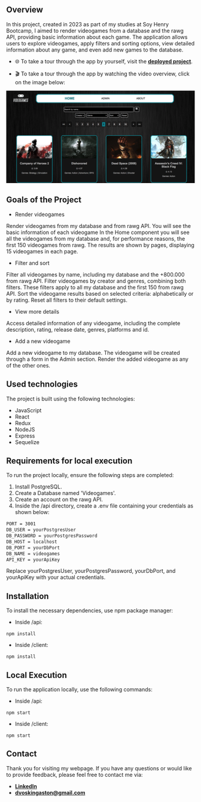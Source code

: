 <!-- https://www.markdownguide.org/ -->
<!-- Dillinger -->

## Overview
In this project, created in 2023 as part of my studies at Soy Henry Bootcamp, I aimed to render videogames from a database and the rawg API, providing basic information about each game. The application allows users to explore videogames, apply filters and sorting options, view detailed information about any game, and even add new games to the database.

- 🌐 To take a tour through the app by yourself, visit the **[deployed project](https://pi-videogames-gastondvoskin.vercel.app)**.

- 🎬 To take a tour through the app by watching the video overview, click on the image below: 

[![video Overview](client/src/assets/overviewImages/overviewImg1.png)](https://www.youtube.com/watch?v=trnyhUCFNfE&ab_channel=GastónDvoskin)

## Goals of the Project
- Render videogames

Render videogames from my database and from rawg API. You will see the basic information of each videogame
In the Home component you will see all the videogames from my database and, for performance reasons, the first 150 videogames from rawg.
The results are shown by pages, displaying 15 videogames in each page.
- Filter and sort

Filter all videogames by name, including my database and the +800.000 from rawg API.
Filter videogames by creator and genres, combining both filters. These filters apply to all my database and the first 150 from rawg API.
Sort the videogame results based on selected criteria: alphabetically or by rating.
Reset all filters to their default settings.
- View more details

Access detailed information of any videogame, including the complete description, rating, release date, genres, platforms and id.
- Add a new videogame

Add a new videogame to my database.
The videogame will be created through a form in the Admin section.
Render the added videogame as any of the other ones.

## Used technologies
The project is built using the following technologies:
- JavaScript
- React
- Redux 
- NodeJS
- Express
- Sequelize

## Requirements for local execution
To run the project locally, ensure the following steps are completed:
1. Install PostgreSQL.
2. Create a Database named 'Videogames'.
3. Create an account on the rawg API.
4. Inside the /api directory, create a .env file containing your credentials as shown below:
```shell
PORT = 3001
DB_USER = yourPostgresUser
DB_PASSWORD = yourPostgresPassword
DB_HOST = localhost
DB_PORT = yourDbPort
DB_NAME = videogames
API_KEY = yourApiKey
```
Replace yourPostgresUser, yourPostgresPassword, yourDbPort, and yourApiKey with your actual credentials.

## Installation
To install the necessary dependencies, use npm package manager:
- Inside /api: 
```shell
npm install
```
- Inside /client:
```shell
npm install
```

## Local Execution
To run the application locally, use the following commands:
- Inside /api: 
```shell
npm start
```
- Inside /client: 
```shell
npm start
```

## Contact
Thank you for visiting my webpage. 
If you have any questions or would like to provide feedback, please feel free to contact me via: 
- **[LinkedIn](https://www.linkedin.com/in/gaston-dvoskin)**
- **<dvoskingaston@gmail.com>**